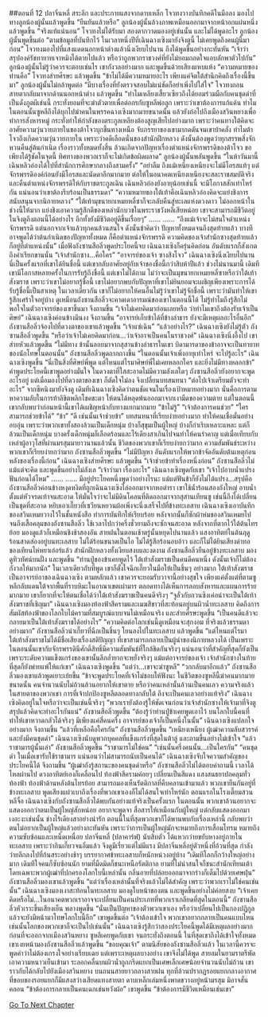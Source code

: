 ##ตอนที่ 12 ปลาจิ่นหลี่ สระลึก และประกายแสงจากดาบเหล็ก
โจวทงวางบันทึกคดีในมือลง มองไปทางลูกน้องผู้นั้นแล้วพูดขึ้น “ยืนยันแล้วหรือ”
ลูกน้องผู้นั้นล้วงภาพเหมือนออกมาจากหน้าอกแผ่นหนึ่ง แล้วพูดขึ้น “จริงแท้แน่นอน”
โจวทงไม่ได้รับมา สองตากวาดมองอยู่เช่นนั้น และไม่ได้พูดอะไร
ลูกน้องผู้นั้นพูดขึ้นต่อ “ตามข้อมูลที่บันทึกไว้ ในเวลาหนึ่งปีที่เฉินฉางเซิงมายังจิงตูนี้ ไม่เคยพูดถึงคนผู้นี้มาก่อน”
โจวทงมองไปที่แสงแดดนอกหน้าต่างแล้วนิ่งเงียบไปนาน ถึงได้พูดขึ้นอย่างกะทันหัน “เจ้าว่า สรุปองค์รัชทายาทเจาหมิงได้ตายไปแล้ว หรือว่าถูกพวกราชวงศ์ที่ยังไม่ยอมถอดใจแอบลักพาตัวไปกัน”
ลูกน้องผู้นั้นไม่รู้ว่าควรจะตอบเช่นไร เขากังวลอย่างมาก และพูดขึ้นด้วยเสียงแหบแห้ง “ความหมายของท่านคือ”
โจวทงส่ายศีรษะ แล้วพูดขึ้น “ข้าไม่ได้มีความหมายอะไร เพียงแค่จิตใต้สำนึกคิดถึงเรื่องนี้ขึ้นมา”
ลูกน้องผู้นั้นไม่กล้าพูดต่อ
“มีบางเรื่องที่ยังตรวจสอบไม่แน่ชัดก็อย่าเพิ่งไปใส่ใจ” โจวทงถอนสายตากลับมาจากด้านนอกหน้าต่าง แล้วพูดขึ้น “ทำไมเหลียงเสี้ยวเซียวถึงได้ยอมร่วมมือกับคนชุดดำที่เป็นดั่งภูตผีเช่นนี้ กระทั่งยอมที่จะฆ่าตัวตายเพื่อต่อกรกับซูหลีพ่อลูก เพราะว่าเขาต้องการแก้แค้น ทำไมในตอนนั้นซูหลีถึงได้บุกไปฆ่าคนในพรรคฉางเซิงมากมายขนาดนั้น แล้วยังถ่อไปถึงเมืองสวินหยางเพื่อทำการสังหารหมู่ กระทั่งทำให้กำลังของตระกูลเหลียงต้องสูญเสียไปอย่างมาก เพราะว่าคนทางใต้คิดจะอาศัยความวุ่นวายภายในของต้าโจวบุกขึ้นทางเหนือ จับภรรยาของเขามากดดันจนเขาบ้าคลั่ง ทำไมต้าโจวถึงเกิดความวุ่นวายภายใน เพราะว่าคดีเลือดนั่นของสำนักฝึกหลวง ดังนั้นต้องพูดว่าทุกสรรพสิ่งจักหวนคืนสู่ต้นกำเนิด เรื่องราวทั้งหมดทั้งสิ้น ล้วนเกิดจากปัญหาเรื่องตำแหน่งจักรพรรดิของต้าโจว ขอเพียงได้รู้ชัดในจุดนี้ ทิศทางของพวกเราก็จะไม่เกิดข้อผิดผลาด”
ลูกน้องผู้นั้นพลันพูดขึ้น “ในห้าวันมานี้เฉินหลิวอ๋องได้ไปที่สำนักการศึกษากลางถึงสามครั้ง”
“อย่าลืม ถึงแม้เหนียงเหนียงจะไม่มีโอรสแท้ๆ แต่จักรพรรดิองค์ก่อนยังมีโอรสและนัดดาอีกมากมาย ต่อให้ในอนาคตเหนียงเหนียงจะสละราชสมบัติจริง และคืนตำแหน่งจักรพรรดิให้กับราชตระกูลเฉิน เฉินหลิวอ๋องยังอายุน้อยเช่นนี้ จะมีโอกาสสักเท่าไหร่กัน แน่นอนว่าเขาต้องรีบร้อนเป็นธรรมดา”
“ความหมายของใต้เท้าคือเฉินหลิวอ๋องคิดจะแย่งชิงการสนับสนุนจากนิกายหลวง”
“ใต้เท้ามุขนายกเหมยหลี่ซาก็จะกลับคืนสู่ทะเลแห่งดวงดาว ไม่ออกหน้าในช่วงนี้ให้มาก แย่งชิงเอาความรู้สึกดีของเหล่านักบวชในพระราชวังหลีเสียหน่อย เขาจะสามารถมีชีวิตอยู่ในจิงตูถึงตอนนี้ได้อย่างไร อีกทั้งยังมีชีวิตอยู่ดีขึ้นเรื่อยๆ”
......
......
“ถึงแม้เจ้าจะไม่สนใจตำแหน่งจักรพรรดิ แต่นอกจากเจ้าแล้วทุกคนล้วนสนใจ ดังนั้นข้าคิดว่า ปัญหาทั้งหมดจนถึงสุดท้ายแล้ว บางทีอาจพูดได้ว่าต้นกำเนิดของปัญหาทั้งหมด ก็คือตำแหน่งจักรพรรดิ ความคิดของเจ้าสำนักซางสุดท้ายแล้วก็อยู่ที่ตำแหน่งนั้น”
เมื่อฟังถังซานสือลิ่วพูดประโยคนี้จบ เฉินฉางเซิงก็ครุ่นคิดก่อน อันดับแรกก็สังเกตถึงคำเรียกขานนั่น
“เจ้าสำนักซาง...คือใคร”
“อาจารย์ของเจ้า ซางสิงโจว”
เฉินฉางเซิงนิ่งเงียบไปนาน
นี่เป็นครั้งแรกที่เขาได้ยินชื่อนี้ แต่เขากลับอาศัยอยู่กับเจ้าของชื่อนี้กว่าสิบห้าปีแล้ว
ช่วงไม่นานมานี้ เดิมทีเขามีโอกาสหลายครั้งในการรับรู้ถึงชื่อนี้ แต่เขาไม่ได้ถาม ไม่ว่าจะเป็นมุขนายกเหมยหลี่ซาหรือว่าใต้เท้าสังฆราช เพราะว่าเขาไม่อยากรู้ชื่อนี้ เขาไม่อยากพบกับปัญหาที่เขาไม่ยินยอมจะเผชิญเพียงเพราะการได้รับรู้ชื่อนี้เป็นสาเหตุ ในเวลาเดียวกัน เขาก็ไม่อยากให้คนอื่นไม่รู้ว่าเขาไม่รู้จักชื่อนี้ เพราะว่ามันทำให้เขารู้สึกเศร้าใจอยู่บ้าง
ดูเหมือนถังซานสือลิ่วจะคาดเดาอารมณ์ของเขาในตอนนี้ได้ ไม่รู้ทำไมถึงรู้สึกไม่พอใจในตัวอาจารย์ของเขาขึ้นมา จึงถามขึ้น “เจ้าไม่เคยคิดมาก่อนเลยหรือ ว่าทำไมเขาถึงต้องรับเจ้าเป็นศิษย์”
เฉินฉางเซิงค่อนข้างมึนงง จึงถามขึ้น “อาจารย์เก็บข้าได้ที่ข้างลำธาร ยังจะมีเหตุผลอะไรอื่นอีก”
ถังซานสือลิ่วจ้องไปที่ดวงตาของเขาแล้วพูดขึ้น “เจ้าแซ่เฉิน”
“แล้วอย่างไร?” เฉินฉางเซิงยังไม่รู้ตัว
ถังซานสือลิ่วพูดขึ้น “หรือว่าเจ้าไม่เคยคิดมาก่อน...ว่าเจ้าอาจเป็นคนในราชวงศ์”
เฉินฉางเซิงนิ่งอึ้งไป เขาส่ายหัวแล้วพูดขึ้น “ไม่มีทาง ข้านั้นลอยมาจากสุสานข้างลำธารในเขา บิดามารดาของข้าอาจจะเป็นทายาทของนักโทษในตอนนั้น”
ถังซานสือลิ่วพูดถากถางขึ้น “ในตอนนั้นเจ้าเพิ่งอายุเท่าไหร่ จะไปรู้อะไร”
เฉินฉางเซิงพูดขึ้น “นี่เป็นสิ่งที่ศิษย์พี่พูด แต่ไหนแต่ไรมาศิษย์พี่ไม่เคยหลอกใคร และยิ่งไม่มีทางหลอกข้า”
คำพูดประโยคนี้เขาพูดอย่างมั่นใจ ในดวงตาที่ใสสะอาดไม่มีความลังเลใดๆ
ถังซานสือลิ่วยังอยากจะพูดอะไรอยู่ แต่เมื่อมองไปที่ดวงตาของเขา ก็ตัดใจไม่ลง จึงเปลี่ยนบทสนทนา “ต่อไปเจ้าเตรียมตัวจะทำอะไร”
จากซีหนิงมายังจิงตู เดิมทีเฉินฉางเซิงคิดว่าตนชัดเจนในเรื่องเป้าหมายอย่างมาก นั่นคือการตามหาความลับในการท้าลิขิตพลิกโชคชะตา ให้ตนได้หลุดพ้นออกมาจากเงามืดของความตาย แต่ในตอนนี้ เขากลับพบว่าก่อนหน้านี้เขาได้เผชิญหน้ากับทางแยกมากมาย
“ข้าไม่รู้”
“เจ้าต้องการคนช่วย”
“ใครสามารถช่วยข้าได้”
“ข้า”
“ดี เช่นนั้นเจ้าช่วยข้า”
บทสนทนาที่เรียบง่ายอย่างมาก ทำให้คนเชื่อมั่นอย่างอบอุ่น เพราะว่าพวกเขาทั้งสองล้วนเป็นเด็กหนุ่ม
บ้างก็สุขุมเป็นผู้ใหญ่ บ้างก็กำเริบเหลาะแหละ แต่ก็ล้วนเป็นเด็กหนุ่ม
บางครั้งเด็กหนุ่มก็เลือดร้อนและไร้เดียงสาเกินไปจนทำให้คนรำคาญ แต่เมื่อเทียบกับเหล่าผู้อาวุโสที่ผ่านมรสุมมายาวนานแล้วนั้น ชีวิตของพวกเขาก็เรียบง่ายกว่ามาก ความสัมพันธ์ระหว่างพวกเขาก็เรียบง่ายกว่ามาก
ถังซานสือลิ่วพูดขึ้น “ไม่มีปัญหา อันดับแรกให้พวกข้าจัดอันดับต้นเหตุก่อนหลังของเรื่องนี้ก่อน”
เฉินฉางเซิงส่ายศีรษะ แล้วพูดขึ้น “เจ้าช่วยข้าทำเรื่องหนึ่งก่อน”
ถังซานสือลิ่วไม่แม้แต่จะคิด และพูดขึ้นอย่างไม่ลังเล “เจ้าว่ามา เรื่องอะไร”
เฉินฉางเซิงพูดกับเขา “เจ้าไปอาบน้ำแปรงฟันก่อนได้ไหม”
......
......
มีอยู่ประโยคหนึ่งพูดว่าอย่างไรนะ แม้แต่ฟันข้าก็ยังไม่ได้แปรง...สรุปคือ ถังซานสือลิ่วค่อนข้างหงุดหงิดที่ถูกเฉินฉางเซิงไล่ออกมาจากหอตำรา เขาใช้น้ำร้อนสองถังใหญ่ อาบน้ำตั้งแต่หัวจรดเท้าจนสะอาด ให้มั่นใจว่าจะไม่มีดินโคลนที่ติดออกมาจากสุสานเทียนซู เช่นนี้ถึงได้เปลี่ยนเป็นชุดที่สะอาด หยิบเอาเกี๊ยวที่เซวียนหยวนผ้อเพิ่งจะนึ่งเสร็จไปที่ข้างทะเลสาบ
เฉินฉางเซิงเอาบันทึกของสวินเหมยวางไว้ในชั้นหนังสือ ทำการบันทึกให้เรียบร้อย หลังจากนั้นก็ซักผ้าห่มของสวินเหมยไปจนถึงเสื้อคลุมของถังซานสือลิ่ว ใช้เวลาไปกว่าครึ่งชั่วยามถึงจะซักจนสะอาด หลังจากที่ตากไว้ใต้ต้นไทรย้อย มองดูแล้วก็เหมือนชิงช้าสองอัน
สายฝนในตอนเช้าตรู่นั้นหยุดไปนานแล้ว แสงอาทิตย์ในต้นฤดูร้อนสาดส่องอยู่บนทะเลสาบ ไม่ได้ร้อนขนาดเป็นไอ ไม่ได้รู้สึกร้อนอบอ้าว และก็ไม่ได้ยินเสียงด่าทอของเทียนไห่หยาเอ๋อร์แล้ว สำนักฝึกหลวงทั้งเงียบสงบและงดงาม
ถังซานสือลิ่วยืนอยู่ข้างทะเลสาบ มองดูทิวทัศน์บนฝั่ง และพูดขึ้น “ท่านปู่ของข้าเคยพูดไว้ ใต้เท้าสังฆราชเป็นคนดีคนหนึ่ง ดังนั้นเจ้าก็ไม่ต้องกังวลให้มากนัก”
ในเวลาเดียวกับที่พูด เขาก็ตั้งใจฉีกเกี๊ยวในมือให้เป็นชิ้นๆ อย่างมาก
ใต้เท้าสังฆราชเป็นอาจารย์อาของเฉินฉางเซิง ตามหลักแล้ว เขาควรจะยอมรับวาจานี้อย่างสุขใจ เพียงแค่ตั้งแต่ที่ตามซูหลีกลับแดนใต้จากพื้นที่ราบหิมะในอาณาเขตเผ่ามาร ตลอดทางได้เห็นการลอบสังหารและแผนการร้ายมากมาย เขาก็ยากที่จะให้ตนเชื่อได้ว่าใต้เท้าสังฆราชเป็นคนดีจริงๆ
“จูลั่วกับกวนซิงเค่อน่าจะเป็นใต้เท้าสังฆราชที่เชิญมา”
เฉินฉางเซิงมองท้องฟ้าสีครามและเมฆสีขาวที่สะท้อนอยู่บนผิวน้ำทะเลสาบ คิดถึงการสัมผัสท้องฟ้าของโลกใบไม้ครามที่สมบูรณ์แบบจนไม่เหมือนจริง และส่ายศีรษะพูดขึ้น “เป็นคนดีแล้วจะกลายมาเป็นใต้เท้าสังฆราชได้อย่างไร”
“ความคิดต่อโลกเช่นนี้ดูเหมือนจะสุกงอม ที่จริงแล้วธรรมดาอย่างมาก”
ถังซานสือลิ่วนำเกี๊ยวที่ฉีกเป็นชิ้นๆ โยนลงไปในทะเลสาบ แล้วพูดขึ้น “แต่ไหนแต่ไรมาใต้เท้าสังฆราชไม่ได้มีชื่อเสียงเรื่องสติปัญญา ที่เขาสามารถกลายเป็นผู้นำของนิกายหลวงได้ เป็นเพราะในตอนนั้นเขากับจักรพรรดินีศักดิ์สิทธิ์มีความสัมพันธ์ที่ใกล้ชิดกันจริงๆ แน่นอนว่าที่สำคัญที่สุดก็ยังเป็นเพราะระดับความแข็งแกร่งของเขานั้นลึกล้ำยากจะหยั่งจริงๆ แม้แต่อาจารย์ของเจ้า เจ้าสำนักซางในท้ายที่สุดก็ยังพ่ายแพ้ให้แก่เขา”
เฉินฉางเซิงพูดขึ้น “แต่ว่า...เขาจะฆ่าซูหลี”
“วกกลับมาอีกแล้ว” ถังซานสือลิ่วมองเขาแล้วพูดเยาะเย้ยขึ้น “ข้าจะพูดประโยคที่เจ้าไม่ชอบให้ฟังนะ ในชีวิตของซูหลีนี้ฆ่าคนมากมายขนาดนั้น คนจำนวนนับไม่ถ้วนล้วนอยากให้เขาตาย หรือว่าคนเหล่านั้นล้วนเป็นคนเลว ความจริงแล้ว ในสายตาของพวกเขา การที่เจ้าปกป้องซูหลีตลอดทางกลับใต้ ถึงจะเป็นคนเลวอย่างแท้จริง”
เฉินฉางเซิงคิดอยู่ในใจหรือว่าจะเป็นเช่นนี้จริงๆ
“พวกเรายังต้องรู้ให้ชัดเจนก่อนว่าเจ้าสำนักซางให้เจ้ามาที่จิงตู สรุปแล้วคิดจะทำอะไรกันแน่”
ถังซานสือลิ่วพูดขึ้น “ต้องรู้ว่าท่านปู่ข้าเคยพูดเอาไว้ บนโลกใบนี้คนที่ทำให้เขาหวาดกลัวได้จริงๆ มีเพียงแค่สี่คนครึ่ง อาจารย์ของเจ้าก็เป็นหนึ่งในนั้น”
เฉินฉางเซิงแปลกใจอย่างมาก จึงถามขึ้น “แล้วที่เหลือคือใครกัน”
ถังซานสือลิ่วพูดขึ้น “เหนียงเหนียง ผู้เฒ่าความลับสวรรค์ และยังมีคนชุดดำ”
เฉินฉางเซิงนับดูพวกบุคคลที่แข็งแกร่งที่สุดในต้าลู่ และถามขึ้นอย่างไม่เข้าใจ “แล้วราชามารผู้นั้นเล่า”
ถังซานสือลิ่วพูดขึ้น “ราชามารไม่ใช่คน”
“เช่นนั้นครึ่งคนนั้น...เป็นใครกัน”
“คนชุดดำ ในเมื่อเขารับใช้ราชามาร แน่นอนว่าไม่สามารถนับเป็นคนได้”
เฉินฉางเซิงจับใจความสำคัญของประโยคนี้ได้ จึงถามขึ้น “ผู้เฒ่าถังรู้สถานะของคนชุดดำหรือ”
ถังซานสือลิ่วไม่ได้ตอบคำถามนี้
เวลาได้ไหลผ่านไป ดวงอาทิตย์เองก็เคลื่อนไป ท้องฟ้าสีครามค่อยๆ เปลี่ยนเป็นสีแดง แสงสนธยาปกคลุมทั่วท้องฟ้า
ท้องฟ้าด้านหลังต้นไทรย้อย สามารถมองเห็นรัตติกาลที่คืบคลานเข้ามาแล้ว
พวกเขายืนกันอยู่ที่ข้างทะเลสาบ พูดเสียงแผ่วเบาถึงเรื่องที่พวกเขาเองก็ไม่ได้สนใจเท่าไหร่นัก
ตอนแรกในโรงเตี๊ยมสวนหลีจื่อ เฉินฉางเซิงกับถังซานสือลิ่วได้พบกันอย่างแท้จริงเป็นครั้งแรก ในตอนนั้น พวกเขาล้วนอยากจะแสดงออกว่าตนเป็นผู้ใหญ่สักหน่อย อยากจะพูดจา สื่อสารให้เหมือนกับผู้ใหญ่ แต่กลับแสดงออกมาเงอะงะเช่นนั้น ช่างไร้เดียงสาอย่างน่ารัก
ตอนนี้ในที่สุดพวกเขาก็ได้พานพบกับเรื่องเหล่านี้ กลับพบว่าตนไม่อยากเป็นผู้ใหญ่แล้วอย่างกะทันหัน
เพราะว่าการเป็นผู้ใหญ่มักจะหมายถึงการเสื่อมโทรม หมายถึงความซับซ้อนและเหน็ดเหนื่อย
ปลาจิ่นหลี่ (ปลาคาร์ฟ) นับสิบตัว ได้แหวกว่ายขยับหางอยู่ภายในทะเลสาบ เพราะว่ากินเกี๊ยวจนอิ่มแล้ว จึงดูมีเรี่ยวแต่ไม่มีแรง มีปลาจิ่นหลี่อยู่ตัวหนึ่งที่อ้วนที่สุด กำลังว่ายลึกลงไปที่ก้นสระอย่างช้าๆ
บรรยากาศข้าทะเลสาบก็หนักหน่วงอยู่บ้าง
“เดิมทีโลกก็กว้างใหญ่อย่างมาก เดิมทีใจคนก็ซับซ้อนนัก ยามที่มืดมิดก็ชนะเหนือรัตติกาล ยามที่ไม่น่าสนใจก็ชนะสำนักเทียนเต้า โดยเฉพาะพวกผู้เฒ่าที่ปกครองโลกใบนี้เหล่านั้น กลิ่นอายที่ปล่อยออกมาจากร่างก็เต็มไปด้วยเศษฝุ่น” ถังซานสือลิ่วมองเขาแล้วพูดขึ้น “แต่ว่าเรื่องเหล่านั้นที่จริงแล้วไม่ได้สำคัญ เพราะว่าพวกเราไม่ใช่คนเช่นนั้น”
เฉินฉางเซิงมองเงาสะท้อนในทะเลสาบ มองดูใบหน้าของตน และพูดขึ้นอย่างไม่ค่อยสงบ “เจ้าเคยคิดหรือไม่...ในอนาคตพวกเราอาจจะเปลี่ยนเป็นคนประเภทที่พวกเราเกลียดที่สุดในตอนนี้”
ถังซานสือลิ่วหัวเราะขึ้นเสียงเย็น พลางพูดขึ้น “นั่นเป็นปัญหาของตัวพวกเขาเอง หรือว่าเปลี่ยนไปเป็นกองปฏิกูลแล้วจะยังมีหน้ามาโทษโลกใบนี้อีก”
เขาพูดขึ้นต่อ “เจ้าต้องเข้าใจ พวกเขาอยากกลายเป็นคนแบบไหน เช่นนั้นโลกของพวกเขาก็จะเป็นไปเช่นนั้น”
เฉินฉางเซิงรู้สึกว่าสองประโยคนี้พูดได้มีเหตุผลอย่างมาก
ก่อนที่จะออกจากเมืองสวินหยาง ซูหลีเคยพูดกับเขา จนกระทั่งถึงตอนนี้ ในที่สุดเขาถึงได้เข้าใจทั้งหมด เขาเงยหน้ามองถังซานสือลิ่วแล้วพูดขึ้น “ขอบคุณเจ้า”
ตามนิสัยของถังซานสือลิ่วแล้ว ในเวลานี้ควรจะพูดคำว่าไม่ต้องเกรงใจอย่างเรียบเฉย แต่เพราะเหตุผลบางอย่าง เขาจึงไม่ได้พูด
สายลมในยามราตรีพัดเอาความหนาวเย็นเข้ามา ระลอกคลื่นบนผิวน้ำถูกกรีดแยกเป็นเศษเล็กเศษน้อยจำนวนนับไม่ถ้วน
เขาราวกับได้กลับไปยังเมืองสวินหยาง บนถนนสายยาวกลางสายฝน ทุกที่ล้วนปรากฏรอยแยกกลางอากาศ ที่ขอบของรอยแยกก็มีแสงสว่างเสียดแทงสายตา
ดาบเหล็กเล่มหนึ่งพาดขวางอยู่หน้ามรสุม มิอาจสั่นคลอน
“ข้าต้องการกลายเป็นคนเฉกเช่นหวังผ้อ”
เขาพูดขึ้น “ข้าต้องการมีชีวิตเหมือนเช่นเขา”


[Go To Next Chapter]( ./442.md)